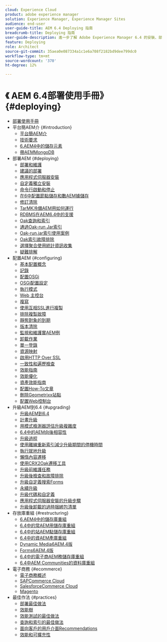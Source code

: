 ```yaml
---
cloud: Experience Cloud
product: adobe experience manager
solution: Experience Manager, Experience Manager Sites
audience: end-user
user-guide-title: AEM 6.4 Deploying 指南
breadcrumb-title: Deploying 指南
user-guide-description: 進一步了解 Adobe Experience Manager 6.4 的安裝、部署和架構，包括我們的 Adobe Managed Services 雲端部署。
feature: Deploying
role: Architect
source-git-commit: 35aea0e087334a1c1e6a708f2182bd9dee799dc0
workflow-type: tm+mt
source-wordcount: '370'
ht-degree: 12%

---
```



# 《 AEM 6.4部署使用手冊》 {#deploying}

+ [部署使用手冊](home.md)
+ 平台簡AEM介 {#introduction}
   + [平台簡AEM介](platform.md)
   + [技術要求](technical-requirements.md)
   + [6.AEM4中的儲存元素](storage-elements-in-aem-6.md)
   + [帶AEMMongoDB](aem-with-mongodb.md)
+ 部署AEM {#deploying}
   + [部署和維護](deploy.md)
   + [建議的部署](recommended-deploys.md)
   + [應用程式伺服器安裝](application-server-install.md)
   + [自定義獨立安裝](custom-standalone-install.md)
   + [命令行啟動和停止](command-line-start-and-stop.md)
   + [在6中配置節點儲存和數AEM據儲存](data-store-config.md)
   + [修訂清除](revision-cleanup.md)
   + [TarMK冷備AEM用如何運行](tarmk-cold-standby.md)
   + [RDBMS在AEM6.4中的支援](rdbms-support-in-aem.md)
   + [Oak查詢和索引](queries-and-indexing.md)
   + [通過Oak-run Jar索引](indexing-via-the-oak-run-jar.md)
   + [Oak-run.jar索引使用案例](oak-run-indexing-usecases.md)
   + [Oak索引故障排除](troubleshooting-oak-indexes.md)
   + [選擇聚合使用統計資訊收集](opt-in-aggregated-usage-statistics.md)
   + [疑難排解](troubleshooting.md)
+ 配置AEM {#configuring}
   + [基本配置概念](configuring.md)
   + [記錄](configure-logging.md)
   + [配置OSGi](configuring-osgi.md)
   + [OSGi配置設定](osgi-configuration-settings.md)
   + [執行模式](configure-runmodes.md)
   + [Web 主控台](web-console.md)
   + [複寫](replication.md)
   + [使用互相SSL進行複製](mssl-replication.md)
   + [排除複製故障](troubleshoot-rep.md)
   + [靜態對象的到期](expiration-static-objects.md)
   + [版本清除](version-purging.md)
   + [監視和維護實AEM例](monitoring-and-maintaining.md)
   + [卸載作業](offloading.md)
   + [單一登錄](single-sign-on.md)
   + [資源映射](resource-mapping.md)
   + [啟用HTTP Over SSL](https://experienceleague.adobe.com/docs/experience-manager-64/administering/security/ssl-by-default.html)
   + [一致性和遍歷檢查](consistency-check.md)
   + [效能指南](performance-guidelines.md)
   + [效能優化](configuring-performance.md)
   + [資產效能指南](https://experienceleague.adobe.com/docs/experience-manager-64/assets/administer/performance-tuning-guidelines.html)
   + [配置How-To文章](ht-deploy.md)
   + [刪除Geometrixx站點](removing-the-geometrixx-sites.md)
   + [配置Web控制台](configuring-web-console.md)
+ 升級AEM到6.4 {#upgrading}
   + [升級AEM到6.4](upgrade.md)
   + [計畫升級](upgrade-planning.md)
   + [用模式檢測器評估升級複雜度](pattern-detector.md)
   + [6.4中的AEM向後相容性](backward-compatibility.md)
   + [升級過程](upgrade-procedure.md)
   + [使用離線重新索引減少升級期間的停機時間](upgrade-offline-reindexing.md)
   + [執行就地升級](in-place-upgrade.md)
   + [懶惰內容遷移](lazy-content-migration.md)
   + [使用CRX2Oak遷移工具](using-crx2oak.md)
   + [升級前維護任務](pre-upgrade-maintenance-tasks.md)
   + [升級後檢查和故障排除](post-upgrade-checks-and-troubleshooting.md)
   + [升級自定義搜索Forms](upgrading-custom-search-forms.md)
   + [永續升級](sustainable-upgrades.md)
   + [升級代碼和自定義](upgrading-code-and-customizations.md)
   + [應用程式伺服器安裝的升級步驟](app-server-upgrade.md)
   + [升級後卸載的過時捆綁包清單](obsolete-bundles.md)
+ 存放庫重組 {#restructuring}
   + [6.AEM4中的儲存庫重組](repository-restructuring.md)
   + [6.4中的常AEM用儲存庫重組](all-repository-restructuring-in-aem-6-4.md)
   + [6.4中的站AEM點儲存庫重組](sites-repository-restructuring-in-aem-6-4.md)
   + [6.4中的資AEM產庫重組](https://experienceleague.adobe.com/docs/experience-manager-64/deploying/restructuring/repository-restructuring.html)
   + [Dynamic Media6AEM.4版](dynamicmedia-repository-restructuring-in-aem-6-4.md)
   + [Forms6AEM.4版](forms-repository-restructuring-in-aem-6-4.md)
   + [6.4中的電子商AEM務儲存庫重組](ecommerce-repository-restructuring-in-aem-6-4.md)
   + [6.4中AEM Communities的資料庫重組](communities-repository-restructuring-in-aem-6-4.md)
+ 電子商務 {#ecommerce}
   + [電子商務概述](ecommerce.md)
   + [SAPCommerce Cloud](sap-commerce-cloud.md)
   + [SalesforceCommerce Cloud](https://github.com/adobe/commerce-salesforce)
   + [Magento](https://www.adobe.io/apis/experiencecloud/commerce-integration-framework/integrations.html#!AdobeDocs/commerce-cif-documentation/master/integrations/02-AEM-Magento.md)
+ 最佳作法 {#practices}
   + [部署最佳做法](best-practices.md)
   + [效能樹](performance-tree.md)
   + [效能測試的最佳做法](best-practices-for-performance-testing.md)
   + [查詢和索引的最佳做法](best-practices-for-queries-and-indexing.md)
   + [面向客戶的用戶介面Recommendations](ui-recommendations.md)
   + [效能和可擴充性](performance.md)


<!--

To be removed:
[Quickstart for AEM Screens](setting-up-a-basic-project-screens.md)
[Device Control Center](device-control-center.md)
[repository-restructuring-in-aem64](repository-restructuring-in-aem64.md)
[Web Console] (configuring-web-console.md)
[Configuring and Deploying AEM Screens](configuring-screens-introduction.md)
[Kickstart Guide](kickstart-for-aem-screens.md)
/help/sites/deploying/using/performance-lp.md
/help/sites-deploying/do-not-delete-performance-guidelines-pdf.md
/help/sites-deploying/removing-the-geometrixx-sites.md
/help/sites-deploying/consistency-check.md

Redirects:
[(Enabling HTTP Over SSL)](config-ssl.md) redirect to /content/help/en/experience-manager/6-4/sites-administering/ssl-by-default
-->
